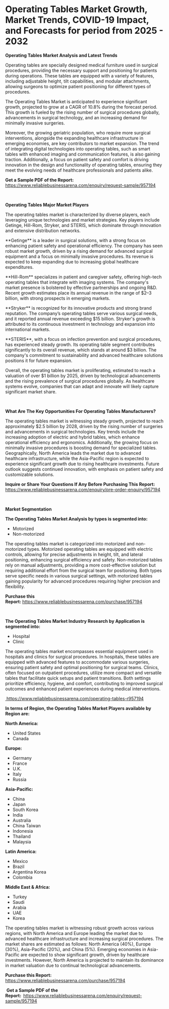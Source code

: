 <p><h1>Operating Tables Market Growth, Market Trends, COVID-19 Impact, and Forecasts for period from 2025 - 2032</h1></p><p><strong>Operating Tables Market Analysis and Latest Trends</strong></p>
<p><p>Operating tables are specially designed medical furniture used in surgical procedures, providing the necessary support and positioning for patients during operations. These tables are equipped with a variety of features, including adjustable height, tilt capabilities, and modular attachments, allowing surgeons to optimize patient positioning for different types of procedures.</p><p>The Operating Tables Market is anticipated to experience significant growth, projected to grow at a CAGR of 10.8% during the forecast period. This growth is fueled by the rising number of surgical procedures globally, advancements in surgical technology, and an increasing demand for minimally invasive surgeries. </p><p>Moreover, the growing geriatric population, who require more surgical interventions, alongside the expanding healthcare infrastructure in emerging economies, are key contributors to market expansion. The trend of integrating digital technologies into operating tables, such as smart tables with enhanced imaging and communication features, is also gaining traction. Additionally, a focus on patient safety and comfort is driving innovation in the design and functionality of operating tables, ensuring they meet the evolving needs of healthcare professionals and patients alike.</p></p>
<p><strong>Get a Sample PDF of the Report:&nbsp;</strong> <a href="https://www.reliablebusinessarena.com/enquiry/request-sample/957194?utm_campaign=3493&utm_medium=2&utm_source=Github&utm_content=ia&utm_term=13042025&utm_id=operating-tables">https://www.reliablebusinessarena.com/enquiry/request-sample/957194</a></p>
<p>&nbsp;</p>
<p><strong>Operating Tables Major Market Players</strong></p>
<p><p>The operating tables market is characterized by diverse players, each leveraging unique technologies and market strategies. Key players include Getinge, Hill-Rom, Stryker, and STERIS, which dominate through innovation and extensive distribution networks.</p><p>**Getinge** is a leader in surgical solutions, with a strong focus on enhancing patient safety and operational efficiency. The company has seen robust market growth, driven by a rising demand for advanced surgical equipment and a focus on minimally invasive procedures. Its revenue is expected to keep expanding due to increasing global healthcare expenditures.</p><p>**Hill-Rom** specializes in patient and caregiver safety, offering high-tech operating tables that integrate with imaging systems. The company's market presence is bolstered by effective partnerships and ongoing R&D. Recent growth estimates place its annual revenue in the range of $2–3 billion, with strong prospects in emerging markets.</p><p>**Stryker** is recognized for its innovative products and strong brand reputation. The company’s operating tables serve various surgical needs, and it reported annual revenue exceeding $15 billion. Stryker's growth is attributed to its continuous investment in technology and expansion into international markets.</p><p>**STERIS**, with a focus on infection prevention and surgical procedures, has experienced steady growth. Its operating table segment contributes significantly to its overall revenue, which stands at around $3 billion. The company's commitment to sustainability and advanced healthcare solutions positions it for future expansion.</p><p>Overall, the operating tables market is proliferating, estimated to reach a valuation of over $1 billion by 2025, driven by technological advancements and the rising prevalence of surgical procedures globally. As healthcare systems evolve, companies that can adapt and innovate will likely capture significant market share.</p></p>
<p>&nbsp;</p>
<p><strong>What Are The Key Opportunities For Operating Tables Manufacturers?</strong></p>
<p><p>The operating tables market is witnessing steady growth, projected to reach approximately $2.5 billion by 2028, driven by the rising number of surgeries and advancements in surgical technologies. Key trends include the increasing adoption of electric and hybrid tables, which enhance operational efficiency and ergonomics. Additionally, the growing focus on minimally invasive procedures is boosting demand for specialized tables. Geographically, North America leads the market due to advanced healthcare infrastructure, while the Asia-Pacific region is expected to experience significant growth due to rising healthcare investments. Future outlook suggests continued innovation, with emphasis on patient safety and customizable solutions.</p></p>
<p><strong>Inquire or Share Your Questions If Any Before Purchasing This Report:</strong> <a href="https://www.reliablebusinessarena.com/enquiry/pre-order-enquiry/957194?utm_campaign=3493&utm_medium=2&utm_source=Github&utm_content=ia&utm_term=13042025&utm_id=operating-tables">https://www.reliablebusinessarena.com/enquiry/pre-order-enquiry/957194</a></p>
<p>&nbsp;</p>
<p><strong>Market Segmentation</strong></p>
<p><strong>The Operating Tables Market Analysis by types is segmented into:</strong></p>
<p><ul><li>Motorized</li><li>Non-motorized</li></ul></p>
<p><p>The operating tables market is categorized into motorized and non-motorized types. Motorized operating tables are equipped with electric controls, allowing for precise adjustments in height, tilt, and lateral positioning, enhancing surgical efficiency and safety. Non-motorized tables rely on manual adjustments, providing a more cost-effective solution but requiring additional effort from the surgical team for positioning. Both types serve specific needs in various surgical settings, with motorized tables gaining popularity for advanced procedures requiring higher precision and flexibility.</p></p>
<p><strong>Purchase this Report:&nbsp;</strong><a href="https://www.reliablebusinessarena.com/purchase/957194?utm_campaign=3493&utm_medium=2&utm_source=Github&utm_content=ia&utm_term=13042025&utm_id=operating-tables">https://www.reliablebusinessarena.com/purchase/957194</a></p>
<p>&nbsp;</p>
<p><strong>The Operating Tables Market Industry Research by Application is segmented into:</strong></p>
<p><ul><li>Hospital</li><li>Clinic</li></ul></p>
<p><p>The operating tables market encompasses essential equipment used in hospitals and clinics for surgical procedures. In hospitals, these tables are equipped with advanced features to accommodate various surgeries, ensuring patient safety and optimal positioning for surgical teams. Clinics, often focused on outpatient procedures, utilize more compact and versatile tables that facilitate quick setups and patient transitions. Both settings prioritize efficiency, hygiene, and comfort, contributing to improved surgical outcomes and enhanced patient experiences during medical interventions.</p></p>
<p><a href="https://www.reliablebusinessarena.com/operating-tables-r957194?utm_campaign=3493&utm_medium=2&utm_source=Github&utm_content=ia&utm_term=13042025&utm_id=operating-tables">&nbsp;https://www.reliablebusinessarena.com/operating-tables-r957194</a></p>
<p><strong>In terms of Region, the Operating Tables Market Players available by Region are:</strong></p>
<p>
    <p> <strong> North America: </strong>
        <ul>
            <li>United States</li>
            <li>Canada</li>
        </ul>
        </p> 
    <p> <strong> Europe: </strong>
        <ul>
            <li>Germany</li>
            <li>France</li>
            <li>U.K.</li>
            <li>Italy</li>
            <li>Russia</li>
        </ul>
        </p> 
    <p> <strong> Asia-Pacific: </strong>
        <ul>
            <li>China</li>
            <li>Japan</li>
            <li>South Korea</li>
            <li>India</li>
            <li>Australia</li>
            <li>China Taiwan</li>
            <li>Indonesia</li>
            <li>Thailand</li>
            <li>Malaysia</li>
        </ul>
        </p> 
    <p> <strong> Latin America: </strong>
        <ul>
            <li>Mexico</li>
            <li>Brazil</li>
            <li>Argentina Korea</li>
            <li>Colombia</li>
        </ul>
        </p> 
    <p> <strong> Middle East & Africa: </strong>
        <ul>
            <li>Turkey</li>
            <li>Saudi</li>
            <li>Arabia</li>
            <li>UAE</li>
            <li>Korea</li>
        </ul>
    </p>
    </p>
<p><p>The operating tables market is witnessing robust growth across various regions, with North America and Europe leading the market due to advanced healthcare infrastructure and increasing surgical procedures. The market shares are estimated as follows: North America (40%), Europe (30%), Asia-Pacific (20%), and China (5%). Emerging economies in Asia-Pacific are expected to show significant growth, driven by healthcare investments. However, North America is projected to maintain its dominance in market valuation due to continual technological advancements.</p></p>
<p><strong>Purchase this Report: </strong><a href="https://www.reliablebusinessarena.com/purchase/957194?utm_campaign=3493&utm_medium=2&utm_source=Github&utm_content=ia&utm_term=13042025&utm_id=operating-tables">https://www.reliablebusinessarena.com/purchase/957194</a></p>
<p>&nbsp;<strong>Get a Sample PDF of the Report:&nbsp;&nbsp;</strong><a href="https://www.reliablebusinessarena.com/enquiry/request-sample/957194?utm_campaign=3493&utm_medium=2&utm_source=Github&utm_content=ia&utm_term=13042025&utm_id=operating-tables">https://www.reliablebusinessarena.com/enquiry/request-sample/957194</a></p>
<p><strong></strong></p>
<p><p></p><p></p><p></p></p>